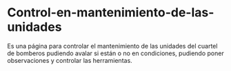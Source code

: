 # Control-en-mantenimiento-de-las-unidades
Es una página para controlar el mantenimiento de las unidades del cuartel de bomberos pudiendo avalar si están o no en condiciones, pudiendo poner observaciones y controlar las herramientas.
